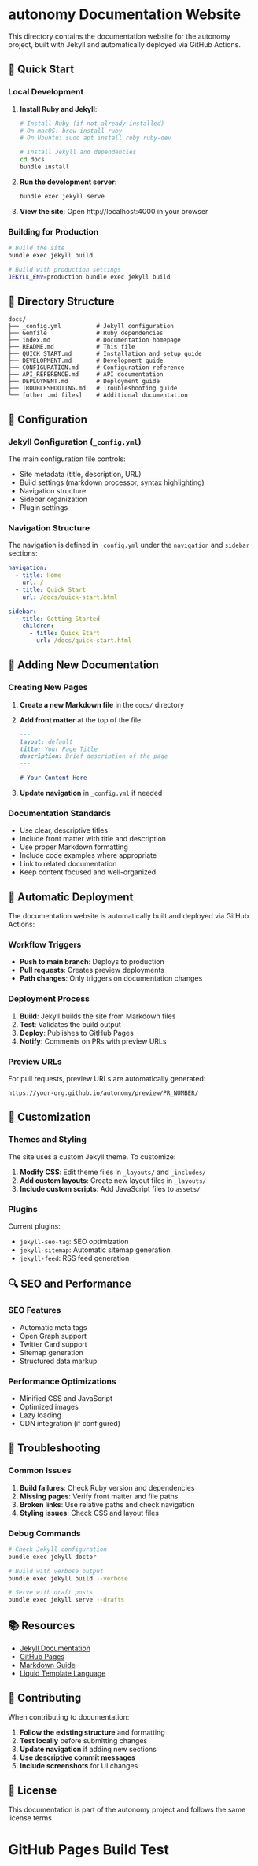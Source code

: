 # autonomy Documentation Website

This directory contains the documentation website for the autonomy project, built with Jekyll and automatically deployed via GitHub Actions.

## 🚀 Quick Start

### Local Development

1. **Install Ruby and Jekyll**:
   ```bash
   # Install Ruby (if not already installed)
   # On macOS: brew install ruby
   # On Ubuntu: sudo apt install ruby ruby-dev
   
   # Install Jekyll and dependencies
   cd docs
   bundle install
   ```

2. **Run the development server**:
   ```bash
   bundle exec jekyll serve
   ```

3. **View the site**: Open http://localhost:4000 in your browser

### Building for Production

```bash
# Build the site
bundle exec jekyll build

# Build with production settings
JEKYLL_ENV=production bundle exec jekyll build
```

## 📁 Directory Structure

```
docs/
├── _config.yml          # Jekyll configuration
├── Gemfile              # Ruby dependencies
├── index.md             # Documentation homepage
├── README.md            # This file
├── QUICK_START.md       # Installation and setup guide
├── DEVELOPMENT.md       # Development guide
├── CONFIGURATION.md     # Configuration reference
├── API_REFERENCE.md     # API documentation
├── DEPLOYMENT.md        # Deployment guide
├── TROUBLESHOOTING.md   # Troubleshooting guide
└── [other .md files]    # Additional documentation
```

## 🔧 Configuration

### Jekyll Configuration (`_config.yml`)

The main configuration file controls:
- Site metadata (title, description, URL)
- Build settings (markdown processor, syntax highlighting)
- Navigation structure
- Sidebar organization
- Plugin settings

### Navigation Structure

The navigation is defined in `_config.yml` under the `navigation` and `sidebar` sections:

```yaml
navigation:
  - title: Home
    url: /
  - title: Quick Start
    url: /docs/quick-start.html

sidebar:
  - title: Getting Started
    children:
      - title: Quick Start
        url: /docs/quick-start.html
```

## 📝 Adding New Documentation

### Creating New Pages

1. **Create a new Markdown file** in the `docs/` directory
2. **Add front matter** at the top of the file:
   ```markdown
   ---
   layout: default
   title: Your Page Title
   description: Brief description of the page
   ---
   
   # Your Content Here
   ```

3. **Update navigation** in `_config.yml` if needed

### Documentation Standards

- Use clear, descriptive titles
- Include front matter with title and description
- Use proper Markdown formatting
- Include code examples where appropriate
- Link to related documentation
- Keep content focused and well-organized

## 🚀 Automatic Deployment

The documentation website is automatically built and deployed via GitHub Actions:

### Workflow Triggers

- **Push to main branch**: Deploys to production
- **Pull requests**: Creates preview deployments
- **Path changes**: Only triggers on documentation changes

### Deployment Process

1. **Build**: Jekyll builds the site from Markdown files
2. **Test**: Validates the build output
3. **Deploy**: Publishes to GitHub Pages
4. **Notify**: Comments on PRs with preview URLs

### Preview URLs

For pull requests, preview URLs are automatically generated:
```
https://your-org.github.io/autonomy/preview/PR_NUMBER/
```

## 🎨 Customization

### Themes and Styling

The site uses a custom Jekyll theme. To customize:

1. **Modify CSS**: Edit theme files in `_layouts/` and `_includes/`
2. **Add custom layouts**: Create new layout files in `_layouts/`
3. **Include custom scripts**: Add JavaScript files to `assets/`

### Plugins

Current plugins:
- `jekyll-seo-tag`: SEO optimization
- `jekyll-sitemap`: Automatic sitemap generation
- `jekyll-feed`: RSS feed generation

## 🔍 SEO and Performance

### SEO Features

- Automatic meta tags
- Open Graph support
- Twitter Card support
- Sitemap generation
- Structured data markup

### Performance Optimizations

- Minified CSS and JavaScript
- Optimized images
- Lazy loading
- CDN integration (if configured)

## 🐛 Troubleshooting

### Common Issues

1. **Build failures**: Check Ruby version and dependencies
2. **Missing pages**: Verify front matter and file paths
3. **Broken links**: Use relative paths and check navigation
4. **Styling issues**: Check CSS and layout files

### Debug Commands

```bash
# Check Jekyll configuration
bundle exec jekyll doctor

# Build with verbose output
bundle exec jekyll build --verbose

# Serve with draft posts
bundle exec jekyll serve --drafts
```

## 📚 Resources

- [Jekyll Documentation](https://jekyllrb.com/docs/)
- [GitHub Pages](https://pages.github.com/)
- [Markdown Guide](https://www.markdownguide.org/)
- [Liquid Template Language](https://shopify.github.io/liquid/)

## 🤝 Contributing

When contributing to documentation:

1. **Follow the existing structure** and formatting
2. **Test locally** before submitting changes
3. **Update navigation** if adding new sections
4. **Use descriptive commit messages**
5. **Include screenshots** for UI changes

## 📄 License

This documentation is part of the autonomy project and follows the same license terms.
# GitHub Pages Build Test
